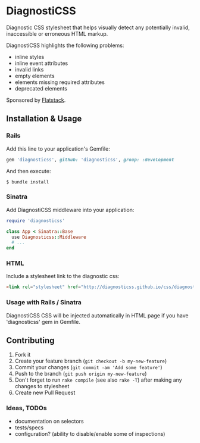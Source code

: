 # DiagnostiCSS

Diagnostic CSS stylesheet that helps visually detect any
potentially invalid, inaccessible or erroneous HTML markup.

DiagnostiCSS highlights the following problems:

* inline styles
* inline event attributes
* invalid links
* empty elements
* elements missing required attributes
* deprecated elements

Sponsored by [Flatstack](http://flatstack.com/).

## Installation & Usage

### Rails

Add this line to your application's Gemfile:

```ruby
gem 'diagnosticss', github: 'diagnosticss', group: :development
```

And then execute:

    $ bundle install

### Sinatra

Add DiagnostiCSS middleware into your application:

```ruby
require 'diagnosticss'

class App < Sinatra::Base
  use Diagnosticss::Middleware
  # ...
end
```

### HTML

Include a stylesheet link to the diagnostic css:

```html
<link rel="stylesheet" href="http://diagnosticss.github.io/css/diagnosticss.css" media="all" />
```

### Usage with Rails / Sinatra

DiagnostiCSS CSS will be injected automatically in HTML page if you have 'diagnosticss' gem
in Gemfile.


## Contributing

1. Fork it
2. Create your feature branch (`git checkout -b my-new-feature`)
3. Commit your changes (`git commit -am 'Add some feature'`)
4. Push to the branch (`git push origin my-new-feature`)
5. Don't forget to run `rake compile` (see also `rake -T`) after making any changes to stylesheet
6. Create new Pull Request

### Ideas, TODOs

* documentation on selectors
* tests/specs
* configuration? (ability to disable/enable some of inspections)
